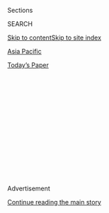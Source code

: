 <div id="app">

<div>

<div>

<div>

<div class="NYTAppHideMasthead css-1q2w90k e1suatyy0">

<div class="section css-ui9rw0 e1suatyy2">

<div class="css-eph4ug er09x8g0">

<div class="css-6n7j50">

</div>

<span class="css-1dv1kvn">Sections</span>

<div class="css-10488qs">

<span class="css-1dv1kvn">SEARCH</span>

</div>

[Skip to content](#site-content)[Skip to site index](#site-index)

</div>

<div id="masthead-section-label" class="css-1wr3we4 eaxe0e00">

[Asia
Pacific](https://www.nytimes3xbfgragh.onion/section/world/asia)

</div>

<div class="css-10698na e1huz5gh0">

</div>

</div>

<div id="masthead-bar-one" class="section hasLinks css-15hmgas e1csuq9d3">

<div class="css-uqyvli e1csuq9d0">

</div>

<div class="css-1uqjmks e1csuq9d1">

</div>

<div class="css-9e9ivx">

[](https://myaccount.nytimes3xbfgragh.onion/auth/login?response_type=cookie&client_id=vi)

</div>

<div class="css-1bvtpon e1csuq9d2">

[Today’s
Paper](https://www.nytimes3xbfgragh.onion/section/todayspaper)

</div>

</div>

</div>

</div>

<div data-aria-hidden="false">

<div id="site-content" data-role="main">

<div>

<div class="css-1aor85t" style="opacity:0.000000001;z-index:-1;visibility:hidden">

<div class="css-1hqnpie">

<div class="css-epjblv">

<span class="css-17xtcya">[Asia
Pacific](/section/world/asia)</span><span class="css-x15j1o">|</span><span class="css-fwqvlz">Daughter
of Key Figure in South Korean Scandal Is Detained in
Denmark</span>

</div>

<div class="css-k008qs">

<div class="css-1iwv8en">

<span class="css-18z7m18"></span>

<div>

</div>

</div>

<span class="css-1n6z4y">https://nyti.ms/2iW5KJ6</span>

<div class="css-1705lsu">

<div class="css-4xjgmj">

<div class="css-4skfbu" data-role="toolbar" data-aria-label="Social Media Share buttons, Save button, and Comments Panel with current comment count" data-testid="share-tools">

  - 
  - 
  - 
  - 
    
    <div class="css-6n7j50">
    
    </div>

  - 

</div>

</div>

</div>

</div>

</div>

</div>

<div class="css-13pd83m">

</div>

<div id="top-wrapper" class="css-1sy8kpn">

<div id="top-slug" class="css-l9onyx">

Advertisement

</div>

[Continue reading the main
story](#after-top)

<div class="ad top-wrapper" style="text-align:center;height:100%;display:block;min-height:250px">

<div id="top" class="place-ad" data-position="top" data-size-key="top">

</div>

</div>

<div id="after-top">

</div>

</div>

<div id="sponsor-wrapper" class="css-1hyfx7x">

<div id="sponsor-slug" class="css-19vbshk">

Supported by

</div>

[Continue reading the main
story](#after-sponsor)

<div id="sponsor" class="ad sponsor-wrapper" style="text-align:center;height:100%;display:block">

</div>

<div id="after-sponsor">

</div>

</div>

<div class="css-1vkm6nb ehdk2mb0">

# Daughter of Key Figure in South Korean Scandal Is Detained in Denmark

</div>

<div class="css-79elbk" data-testid="photoviewer-wrapper">

<div class="css-z3e15g" data-testid="photoviewer-wrapper-hidden">

</div>

<div class="css-1a48zt4 ehw59r15" data-testid="photoviewer-children">

![<span class="css-16f3y1r e13ogyst0" data-aria-hidden="true">Chung
Yoo-ra, center, with her equestrian team members in South Korea in 2014.
Ms. Chung is the daughter of Choi Soon-sil, the longtime confidante of
President Park Geun-hye who is at the center of the
scandal.</span><span class="css-cnj6d5 e1z0qqy90" itemprop="copyrightHolder"><span class="css-1ly73wi e1tej78p0">Credit...</span><span><span>Kim
Hong-Ji/Reuters</span></span></span>](https://static01.graylady3jvrrxbe.onion/images/2017/01/03/world/03CHOI-1/03CHOI-1-articleInline.jpg?quality=75&auto=webp&disable=upscale)

</div>

</div>

<div class="css-xt80pu e12qa4dv0">

<div class="css-18e8msd">

<div class="css-vp77d3 epjyd6m0">

<div class="css-1baulvz">

By [<span class="css-1baulvz last-byline" itemprop="name">Choe
Sang-Hun</span>](http://www.nytimes3xbfgragh.onion/by/choe-sang-hun)

</div>

</div>

  - Jan. 2,
    2017

  - 
    
    <div class="css-4xjgmj">
    
    <div class="css-d8bdto" data-role="toolbar" data-aria-label="Social Media Share buttons, Save button, and Comments Panel with current comment count" data-testid="share-tools">
    
      - 
      - 
      - 
      - 
        
        <div class="css-6n7j50">
        
        </div>
    
      - 
    
    </div>
    
    </div>

</div>

</div>

<div class="section meteredContent css-1r7ky0e" name="articleBody" itemprop="articleBody">

<div class="css-1fanzo5 StoryBodyCompanionColumn">

<div class="css-53u6y8">

SEOUL, South Korea — One of the most-wanted figures in the
influence-peddling scandal that led to President Park Geun-hye’s
[parliamentary impeachment last
month](http://www.nytimes3xbfgragh.onion/2016/12/09/world/asia/south-korea-president-park-geun-hye-impeached.html)
has been detained by the Danish police, South Korean officials said on
Monday.

The suspect, Chung Yoo-ra — the daughter of Choi Soon-sil, the longtime
confidante of Ms. Park who is at the center of the scandal — has been
living in hiding in Europe, ignoring repeated calls from South Korean
investigators to return home to face criminal charges.

Her mother, Ms. Choi, has been indicted on charges of using her
influence with Ms. Park to extort tens of millions of dollars from big
businesses. Ms. Park herself has been identified as a criminal
accomplice in Ms. Choi’s alleged extortion racket and is [now on trial
at the Constitutional
Court](http://www.nytimes3xbfgragh.onion/2016/12/22/world/asia/south-korea-president-park-impeachment.html?_r=0),
which will decide whether she should be formally removed from office.

But Ms. Chung, 20, has been elusive. Last month, a special prosecutor
asked the authorities in Germany, where Ms. Chung, a former member of
South Korea’s national equestrian team, had been training, to detain and
extradite her. South Korean officials had also asked Interpol to look
for her and threatened to invalidate her passport.

</div>

</div>

<div class="css-1fanzo5 StoryBodyCompanionColumn">

<div class="css-53u6y8">

Ms. Chung was holed up with her infant son, a nanny and two male
guardians in a house in the northern Danish city of Aalborg when the
local authorities found her on Sunday night, said the South Korean news
channel JTBC, which was at the scene when she was apprehended. It said
its reporters first alerted the authorities to her whereabouts.

“We will request her emergency extradition, working with the special
prosecutor’s office,” Lee Chul-sung, the chief of the National Police
Agency, said at a news conference in Seoul, the South Korean capital, on
Monday.

The Danish police said on Monday that they had arrested Ms. Chung after
receiving a tip from a South Korean journalist Sunday afternoon and
confirmation from the international law enforcement agency Interpol that
an international warrant for her arrest had been registered last
Tuesday.

Ms. Chung confirmed that she was aware that the South Korean authorities
wanted to question her, the police said, and added that she was in
Denmark for horse racing.

The police said that Ms. Chung had not been charged with a crime in
Denmark, although prosecutors said they had asked the court to keep Ms.
Chung in custody while the question of possible extradition was
clarified. South Korea and Denmark have an extradition treaty.

</div>

</div>

<div class="css-1fanzo5 StoryBodyCompanionColumn">

<div class="css-53u6y8">

Ms. Chung was accused of illegally enrolling in Ewha Womans University
in Seoul in 2015, using her mother’s political connections to force the
elite school to accept her despite poor qualifications. An inquiry by
the Education Ministry revealed that the school had admitted her at the
expense of other candidates with better credentials. Her enrollment was
revoked in November.

The special prosecutor is also [looking into
accusations](http://www.nytimes3xbfgragh.onion/2016/12/31/world/asia/south-korea-samsung-merger-moon-hyung-pyo.html)
that Ms. Choi used millions of dollars from Samsung, South Korea’s
largest conglomerate, to finance her daughter’s equestrian career and a
luxurious lifestyle in Germany.

Ms. Chung has become a lightning rod for public anger as lurid
accusations have emerged about her lifestyle. The accusations of illegal
enrollment against her have been particularly inflammatory in South
Korea, where students cram for years to prepare for intensely
competitive college entrance exams. Ewha students were the first to take
to the streets to protest the Choi family’s reported influence peddling.

After Ms. Chung lost a gold medal to a rival in a domestic equestrian
competition in 2013, her family was accused of using its connections to
open a government audit of the local equestrian association.

Two officials at the Ministry of Culture, Sports and Tourism who looked
into the scandal lost their jobs for not siding with Ms. Chung’s family,
a former culture minister said. Ms. Park called the officials “bad men,”
according to the former minister, Yoo Jin-ryong.

Ms. Chung’s family also used its influence to get Ewha to give her good
grades even though she hardly attended classes, Education Ministry
officials said.

On Tuesday, the special prosecutor asked a court to issue an arrest
warrant for an Ewha professor who was accused of ordering his teaching
assistants to complete assignments for Ms. Chung.

“You’ve got nothing but your parents to blame for your lack of
resources,” Ms. Chung wrote in a Facebook post in 2014. The post was
shared widely in South Korea, where widening economic inequality has
fueled increasing public anger.

</div>

</div>

</div>

<div>

</div>

<div>

</div>

<div>

</div>

<div>

<div id="bottom-wrapper" class="css-1ede5it">

<div id="bottom-slug" class="css-l9onyx">

Advertisement

</div>

[Continue reading the main
story](#after-bottom)

<div id="bottom" class="ad bottom-wrapper" style="text-align:center;height:100%;display:block;min-height:90px">

</div>

<div id="after-bottom">

</div>

</div>

</div>

</div>

</div>

## Site Index

<div>

</div>

## Site Information Navigation

  - [© <span>2020</span> <span>The New York Times
    Company</span>](https://help.nytimes3xbfgragh.onion/hc/en-us/articles/115014792127-Copyright-notice)

<!-- end list -->

  - [NYTCo](https://www.nytco.com/)
  - [Contact
    Us](https://help.nytimes3xbfgragh.onion/hc/en-us/articles/115015385887-Contact-Us)
  - [Work with us](https://www.nytco.com/careers/)
  - [Advertise](https://nytmediakit.com/)
  - [T Brand Studio](http://www.tbrandstudio.com/)
  - [Your Ad
    Choices](https://www.nytimes3xbfgragh.onion/privacy/cookie-policy#how-do-i-manage-trackers)
  - [Privacy](https://www.nytimes3xbfgragh.onion/privacy)
  - [Terms of
    Service](https://help.nytimes3xbfgragh.onion/hc/en-us/articles/115014893428-Terms-of-service)
  - [Terms of
    Sale](https://help.nytimes3xbfgragh.onion/hc/en-us/articles/115014893968-Terms-of-sale)
  - [Site
    Map](https://spiderbites.nytimes3xbfgragh.onion)
  - [Help](https://help.nytimes3xbfgragh.onion/hc/en-us)
  - [Subscriptions](https://www.nytimes3xbfgragh.onion/subscription?campaignId=37WXW)

</div>

</div>

</div>

</div>
